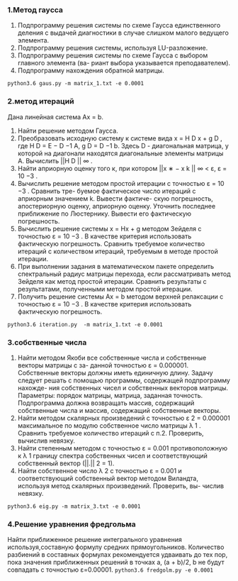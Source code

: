 ### 1.Метод гауcса
1) Подпрограмму решения системы по схеме Гаусса единственного деления с выдачей
диагностики в случае слишком малого ведущего элемента.
2) Подпрограмму решения системы, используя LU-разложение.
3) Подпрограмму решения системы по схеме Гаусса с выбором главного элемента (ва-
риант выбора указывается преподавателем).
4) Подпрограмму нахождения обратной матрицы.

``
python3.6 gaus.py -m matrix_1.txt -e 0.0001
``

### 2.метод итераций
Дана линейная система Ax = b.
1) Найти решение методом Гаусса.
2) Преобразовать исходную систему к системе вида x = H D x + g D , где H D = E − D −1 A,
g D = D −1 b. Здесь D - диагональная матрица, у которой на диагонали находятся
диагональные элементы матрицы А. Вычислить ||H D || ∞ .
3) Найти априорную оценку того к, при котором ||x ∗ − x k || ∞ < ε, ε = 10 −3 .
4) Вычислить решение методом простой итерации с точностью ε = 10 −3 . Сравнить тре-
буемое фактическое число итераций с априорным значением k. Вывести фактиче-
скую погрешность, апостериорную оценку, априорную оценку. Уточнить последнее
приближение по Люстернику. Вывести его фактическую погрешность.
5) Вычислить решение системы x = Hx + g методом Зейделя с точностью ε = 10 −3 .
В качестве критерия использовать фактическую погрешность. Сравнить требуемое
количество итераций с количеством итераций, требуемым в методе простой итерации.
6) При выполнении задания в математическом пакете определить спектральный радиус
матрицы перехода, если рассматривать метод Зейделя как метод простой итерации.
Сравнить результаты с результатами, полученными методом простой итерации.
7) Получить решение системы Ax = b методом верхней релаксации с точностью ε =
10 −3 . В качестве критерия использовать фактическую погрешность.


``
python3.6 iteration.py  -m matrix_1.txt -e 0.0001
``

### 3.собственные числа

1) Найти методом Якоби все собственные числа и собственные векторы матрицы с за-
данной точностью ε = 0.000001. Собственные векторы должны иметь единичную
длину.
Задачу следует решать с помощью программы, содержащей подпрограмму нахожде-
ния собственных чисел и собственных векторов матрицы.
Параметры: порядок матрицы, матрица, заданная точность.
Подпрограмма должна возвращать массив, содержащий собственные числа и массив,
содержащий собственные векторы.
3) Найти методом скалярных произведений с точностью ε 2 = 0.000001 максимальное по
модулю собственное число матрицы λ 1 . Сравнить требуемое количество итераций с
п.2. Проверить, вычислив невязку.
4) Найти степенным методом c точностью ε = 0.001 противоположную к λ 1 границу
спектра собственных чисел и соответствующий собственный вектор (||.|| 2 = 1).
5) Найти собственное число λ 2 c точностью ε = 0.001 и соответствующий собственный
вектор методом Виландта, используя метод скалярных произведений. Проверить, вы-
числив невязку.

``
python3.6 eig.py -m matrix_3.txt -e 0.0001
``
### 4.Решение уравнения фредгольма
Найти приближенное решение интегрального уравнения используя,составную формулу средних прямоугольников.
Количество разбиений в составных формулах рекомендуется удваивать до тех пор, пока
значения приближенных решений в точках a, (a + b)/2, b не будут совпадать с точностью
ε=0.00001.
``
python3.6 fredgolm.py -e 0.0001
``


